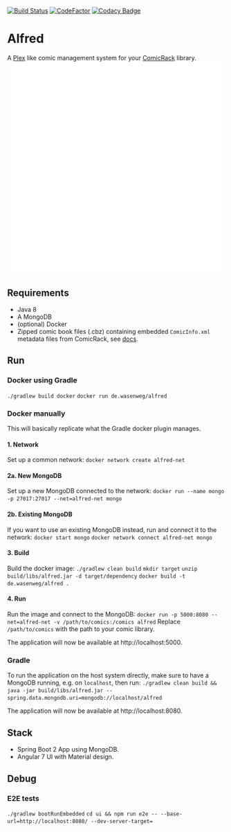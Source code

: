[![Build Status](https://travis-ci.org/kaethorn/alfred.svg?branch=master)](https://travis-ci.org/kaethorn/alfred)
[![CodeFactor](https://www.codefactor.io/repository/github/kaethorn/alfred/badge)](https://www.codefactor.io/repository/github/kaethorn/alfred)
[![Codacy Badge](https://api.codacy.com/project/badge/Grade/ef19770451cb4dc692488da4382f9ffc)](https://app.codacy.com/app/scf/alfred?utm_source=github.com&utm_medium=referral&utm_content=kaethorn/alfred&utm_campaign=Badge_Grade_Dashboard)

# Alfred

A [Plex](https://www.plex.tv/) like comic management system for your [ComicRack](http://comicrack.cyolito.com/) library.
![Alfred](./ui/src/icons/alfred.svg)

## Requirements

* Java 8
* A MongoDB
* (optional) Docker
* Zipped comic book files (.cbz) containing embedded `ComicInfo.xml` metadata files from ComicRack, see [docs](http://comicrack.cyolito.com/software/windows/windows-documentation/7-meta-data-in-comic-files).

## Run

### Docker using Gradle

`./gradlew build docker`
`docker run de.wasenweg/alfred`

### Docker manually

This will basically replicate what the Gradle docker plugin manages.

#### 1. Network
Set up a common network:
`docker network create alfred-net`

#### 2a. New MongoDB
Set up a new MongoDB connected to the network:
`docker run --name mongo -p 27017:27017 --net=alfred-net mongo`

#### 2b. Existing MongoDB
If you want to use an existing MongoDB instead, run and connect it to the network:
`docker start mongo`
`docker network connect alfred-net mongo`

#### 3. Build
Build the docker image:
`./gradlew clean build`
`mkdir target`
`unzip build/libs/alfred.jar -d target/dependency`
`docker build -t de.wasenweg/alfred .`

#### 4. Run
Run the image and connect to the MongoDB:
`docker run -p 5000:8080 --net=alfred-net -v /path/to/comics:/comics alfred`
Replace `/path/to/comics` with the path to your comic library.

The application will now be available at http://localhost:5000.

### Gradle

To run the application on the host system directly, make sure to have a MongoDB running, e.g. on `localhost`, then run:
`./gradlew clean build && java -jar build/libs/alfred.jar --spring.data.mongodb.uri=mongodb://localhost/alfred`

The application will now be available at http://localhost:8080.

## Stack

* Spring Boot 2 App using MongoDB.
* Angular 7 UI with Material design.

## Debug

### E2E tests

`./gradlew bootRunEmbedded`
`cd ui && npm run e2e -- --base-url=http://localhost:8080/ --dev-server-target=`
